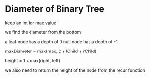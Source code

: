 

# Diameter of Binary Tree

keep an int for max value

we find the diameter from the bottom

a leaf node has a depth of 0 
null node has a depth of -1

maxDiameter = max(max, 2 + lChild + rChild)

height = 1 + max(right, left)

we also need to return the height of the node from the recur function


